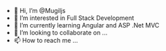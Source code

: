 - 👋 Hi, I’m @Mugiljs
- 👀 I’m interested in Full Stack Development
- 🌱 I’m currently learning Angular and ASP .Net MVC
- 💞️ I’m looking to collaborate on ...
- 📫 How to reach me ...

<!---
Mugiljs/Mugiljs is a ✨ special ✨ repository because its `README.md` (this file) appears on your GitHub profile.
You can click the Preview link to take a look at your changes.
--->

